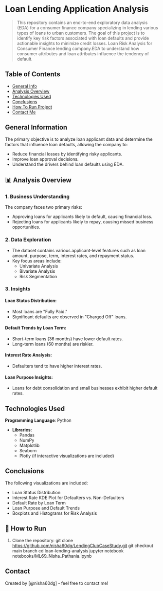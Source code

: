 # Loan Lending Application Analysis
> This repository contains an end-to-end exploratory data analysis (EDA) for a consumer finance company specializing in lending various types of loans to urban customers. 
The goal of this project is to identify key risk factors associated with loan defaults and provide actionable insights to minimize credit losses.
Loan Risk Analysis for Consumer Finance lending company.EDA to understand how consumer attributes and loan attributes influence the tendency of default.


## Table of Contents
* [General Info](##general-information)
* [Analysis Overview](##analysis-overview)
* [Technologies Used](##technologies-used)
* [Conclusions](##conclusions)
* [How To Run Project](##how-to-run-project)
* [Contact Me](##contact)


## General Information
The primary objective is to analyze loan applicant data and determine the factors that influence loan defaults, allowing the company to:
- Reduce financial losses by identifying risky applicants.
- Improve loan approval decisions.
- Understand the drivers behind loan defaults using EDA.


## 📊 **Analysis Overview**
### 1. **Business Understanding**
The company faces two primary risks:
- Approving loans for applicants likely to default, causing financial loss.
- Rejecting loans for applicants likely to repay, causing missed business opportunities.

### 2. **Data Exploration**
- The dataset contains various applicant-level features such as loan amount, purpose, term, interest rates, and repayment status.
- Key focus areas include:
  - Univariate Analysis
  - Bivariate Analysis
  - Risk Segmentation

### 3. **Insights**
#### Loan Status Distribution:
- Most loans are "Fully Paid."
- Significant defaults are observed in "Charged Off" loans.

#### Default Trends by Loan Term:
- Short-term loans (36 months) have lower default rates.
- Long-term loans (60 months) are riskier.

#### Interest Rate Analysis:
- Defaulters tend to have higher interest rates.

#### Loan Purpose Insights:
- Loans for debt consolidation and small businesses exhibit higher default rates.


## Technologies Used
 **Programming Language**: Python
- **Libraries**: 
  - Pandas
  - NumPy
  - Matplotlib
  - Seaborn
  - Plotly (if interactive visualizations are included)

## Conclusions
The following visualizations are included:
- Loan Status Distribution
- Interest Rate KDE Plot for Defaulters vs. Non-Defaulters
- Default Rate by Loan Term
- Loan Purpose and Default Trends
- Boxplots and Histograms for Risk Analysis


## 🚀 **How to Run**
1. Clone the repository:
   git clone https://github.com/nisha60dg/LendingClubCaseStudy.git
   git checkout main branch
   cd loan-lending-analysis
   jupyter notebook notebooks/ML69_Nisha_Pathania.ipynb


## Contact
Created by [@nisha60dg] - feel free to contact me!
